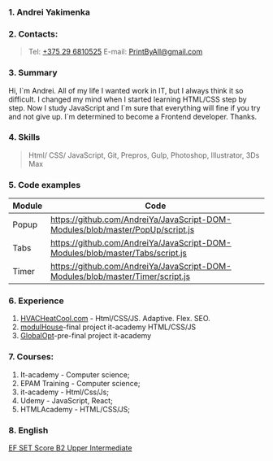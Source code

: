 ### 1. Andrei Yakimenka

### 2. Contacts:
> Tel: [+375 29 6810525](tel:+375296810525)
> E-mail: [PrintByAll@gmail.com](mailto:printbyall@gmail.com)

### 3. Summary
Hi, I\`m Andrei. All of my life I wanted work in IT, but I always think it so difficult. I changed my mind when I started learning HTML/CSS step by step. Now I study JavaScript and I\`m sure that everything will fine if you try and not give up. I`m determined to become a Frontend developer. Thanks.

### 4. Skills
> Html/
> CSS/
> JavaScript, 
> Git, 
> Prepros, Gulp, 
> Photoshop, Illustrator, 3Ds Max

### 5. Code examples

| Module | Code|
| ------ | ------ |
| Popup | https://github.com/AndreiYa/JavaScript-DOM-Modules/blob/master/PopUp/script.js |
| Tabs | https://github.com/AndreiYa/JavaScript-DOM-Modules/blob/master/Tabs/script.js|
| Timer | https://github.com/AndreiYa/JavaScript-DOM-Modules/blob/master/Timer/script.js|

### 6. Experience 
1. [HVACHeatCool.com](https://www.hvacheatcool.com) - Html/CSS/JS. Adaptive. Flex. SEO.
2. [modulHouse](https://andreiya.github.io/ModulHouse/index.html)-final project it-academy HTML/CSS/JS
3. [GlobalOpt](https://andreiya.github.io/globalopt/index.html)-pre-final project it-academy

### 7. Courses:
1. It-academy - Computer science;
2. EPAM Training - Computer science;
3. it-academy - Html/Css/Js;
4. Udemy - JavaScript, React;
5. HTMLAcademy - HTML/CSS/JS;

### 8. English
[EF SET Score B2 Upper Intermediate](https://www.efset.org/cert/AMgugc)